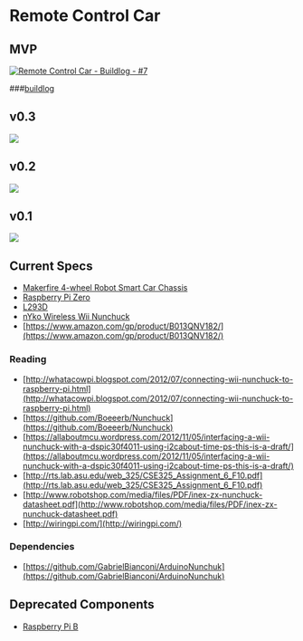 # Remote Control Car

## MVP
[![Remote Control Car - Buildlog - #7](http://files.jackdwyer.org/2016_09_26-23:05:43.png)](https://youtu.be/XMR6bu7z0Xo "Remote Control Car - Buildlog - #7")

###[buildlog](buildlog/BUILDLOG.md)

## v0.3
![](http://files.jackdwyer.org/2016_09_25-21:32:10.png)

## v0.2
![](http://files.jackdwyer.org/20160912_001600.jpg)

## v0.1
![](http://files.jackdwyer.org/2016_09_04-14:57:40.png)


## Current Specs
- [Makerfire 4-wheel Robot Smart Car Chassis](https://www.amazon.com/gp/product/B00NAT3VF4)
- [Raspberry Pi Zero](https://www.raspberrypi.org/)
- [L293D](http://www.ti.com/lit/ds/symlink/l293d.pdf)
- [nYko Wireless Wii Nunchuck](https://www.amazon.com/Wii-Kama-Wireless-Controller-Colours-Nintendo/dp/B0012R58LG)
- [https://www.amazon.com/gp/product/B013QNV182/](https://www.amazon.com/gp/product/B013QNV182/)

### Reading
- [http://whatacowpi.blogspot.com/2012/07/connecting-wii-nunchuck-to-raspberry-pi.html](http://whatacowpi.blogspot.com/2012/07/connecting-wii-nunchuck-to-raspberry-pi.html)
- [https://github.com/Boeeerb/Nunchuck](https://github.com/Boeeerb/Nunchuck)
- [https://allaboutmcu.wordpress.com/2012/11/05/interfacing-a-wii-nunchuck-with-a-dspic30f4011-using-i2cabout-time-ps-this-is-a-draft/](https://allaboutmcu.wordpress.com/2012/11/05/interfacing-a-wii-nunchuck-with-a-dspic30f4011-using-i2cabout-time-ps-this-is-a-draft/)
- [http://rts.lab.asu.edu/web_325/CSE325_Assignment_6_F10.pdf](http://rts.lab.asu.edu/web_325/CSE325_Assignment_6_F10.pdf)
- [http://www.robotshop.com/media/files/PDF/inex-zx-nunchuck-datasheet.pdf](http://www.robotshop.com/media/files/PDF/inex-zx-nunchuck-datasheet.pdf)
- [http://wiringpi.com/](http://wiringpi.com/)

### Dependencies
- [https://github.com/GabrielBianconi/ArduinoNunchuk](https://github.com/GabrielBianconi/ArduinoNunchuk)

## Deprecated Components
- [Raspberry Pi B](https://www.raspberrypi.org/)
